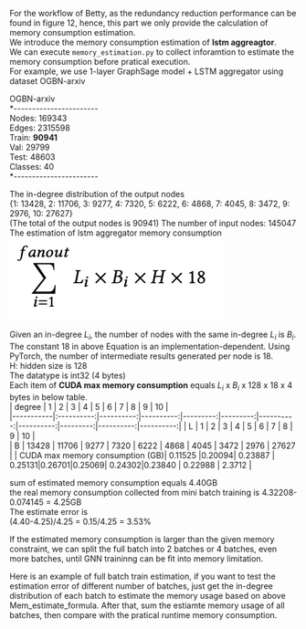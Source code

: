 For the workflow of Betty, as the redundancy reduction performance can be found in figure 12, hence, this part we only provide the calculation of memory consumption estimation.  
We introduce the memory consumption estimation of **lstm aggreagtor**.   
We can execute `memory_estimation.py` to collect inforamtion to estimate the memory consumption before pratical execution.  
For example, we use 1-layer GraphSage model + LSTM aggregator using dataset OGBN-arxiv


OGBN-arxiv  
*-----------------------  
Nodes: 169343    
Edges: 2315598  
Train: **90941**  
Val: 29799  
Test: 48603  
Classes: 40  
*-----------------------

The in-degree distribution of the output nodes   
{1: 13428, 2: 11706, 3: 9277, 4: 7320, 5: 6222, 6: 4868, 7: 4045, 8: 3472, 9: 2976, 10: 27627}  
(The total of the output nodes is 90941) 
The number of input nodes: 145047  
The estimation of lstm aggregator memory consumption   
![Mem_estimate_formula](./lstm_estimate.png)  
 
Given an in-degree $L_i$, the number of nodes with the same in-degree $L_i$ is $B_i$.  
The constant 18 in above Equation is an implementation-dependent. Using PyTorch, the
number of intermediate results generated per node is 18.  
H: hidden size is 128  
The datatype is int32 (4 bytes)  
Each item of **CUDA max memory consumption** equals $L_i$ x $B_i$ x 128 x 18 x 4 bytes  in below table.  
| degree    |   1        |      2    |       3   |     4    |     5    |     6     |    7      |     8    |    9      |     10    |   
|-----------|:----------:|----------:|----------:|---------:|---------:|----------:|----------:|---------:|----------:|----------:|
| L         |    1       |     2     |       3   |     4    |     5    |     6     |    7      |     8    |    9      |     10    |  
| B         |    13428   |   11706   |   9277    |    7320  |    6222  |   4868    | 4045      |   3472   |   2976    |   27627   |
| CUDA max memory consumption (GB)| 0.11525 |0.20094| 0.23887 | 0.25131|0.26701|0.25069| 0.24302|0.23840  |  0.22988  |   2.3712  |

sum of estimated memory consumption equals 4.40GB  
the real memory consumption collected from mini batch training is 4.32208-0.074145 = 4.25GB  
The estimate error is  
(4.40-4.25)/4.25 = 0.15/4.25 = 3.53%  

If the estimated memory consumption is larger than the given memory constraint, we can split the full batch into 2 batches or 4 batches, even more batches, until GNN traininng can be fit into memory limitation.  

Here is an example of full batch train estimation, if you want to test the estimation error of different number of batches, just get the in-degree distribution of each batch to estimate the memory usage based on above Mem_estimate_formula. After that, sum the estiamte memory usage of all batches, then compare with the pratical runtime memory consumption. 
